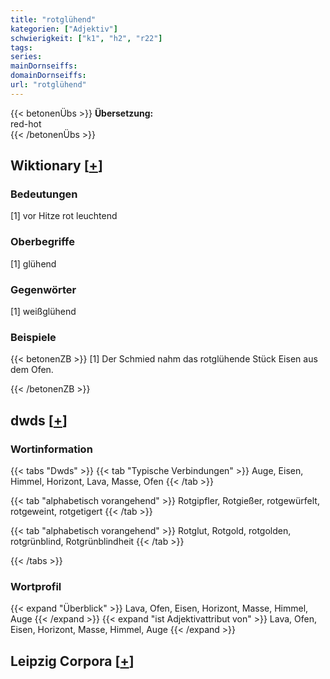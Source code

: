 ```yaml
---
title: "rotglühend"
kategorien: ["Adjektiv"]
schwierigkeit: ["k1", "h2", "r22"]
tags:
series:
mainDornseiffs:
domainDornseiffs:
url: "rotglühend"
---
```


{{< betonenÜbs >}}
**Übersetzung:**  
red-hot  
{{< /betonenÜbs >}}

## Wiktionary [[+](https://de.wiktionary.org/wiki/rotglühend)]

### Bedeutungen
[1] vor Hitze rot leuchtend  

### Oberbegriffe
[1] glühend  

### Gegenwörter
[1] weißglühend  

### Beispiele
{{< betonenZB >}}
[1] Der Schmied nahm das rotglühende Stück Eisen aus dem Ofen.  

{{< /betonenZB >}}


## dwds [[+](https://www.dwds.de/wb/rotglühend)]

### Wortinformation
{{< tabs "Dwds" >}}
{{< tab "Typische Verbindungen" >}}
Auge, Eisen, Himmel, Horizont, Lava, Masse, Ofen
{{< /tab >}}

{{< tab "alphabetisch vorangehend" >}}
Rotgipfler, Rotgießer, rotgewürfelt, rotgeweint, rotgetigert
{{< /tab >}}

{{< tab "alphabetisch vorangehend" >}}
Rotglut, Rotgold, rotgolden, rotgrünblind, Rotgrünblindheit
{{< /tab >}}

{{< /tabs >}}

### Wortprofil
{{< expand "Überblick" >}} Lava, Ofen, Eisen, Horizont, Masse, Himmel, Auge {{< /expand >}}
{{< expand "ist Adjektivattribut von" >}} Lava, Ofen, Eisen, Horizont, Masse, Himmel, Auge {{< /expand >}}

## Leipzig Corpora [[+](https://corpora.uni-leipzig.de/en/res?word=rotglühend&corpusId=deu_newscrawl-public_2018)]

